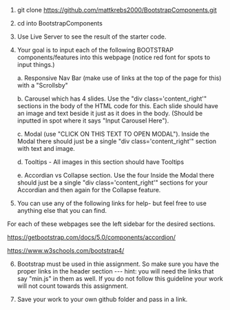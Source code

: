 1. git clone https://github.com/mattkrebs2000/BootstrapComponents.git

2. cd into BootstrapComponents

3. Use Live Server to see the result of the starter code.

4. Your goal is to input each of the following BOOTSTRAP components/features into this webpage (notice red font for spots to input things.)

    a. Responsive Nav Bar (make use of links at the top of the page for this) with a "Scrollsby"

    b. Carousel which has 4 slides. Use the "div class='content_right'" sections in the body of the HTML code for this. Each slide should have an image and text beside it just as it does in the body. (Should be inputted in spot where it says "Input Carousel Here").

    c. Modal (use "CLICK ON THIS TEXT TO OPEN MODAL"). Inside the Modal there should just be a single "div class='content_right'" section with text and image. 

    d. Tooltips - All images in this section should have Tooltips
    
    e. Accordian vs Collapse section. Use the four Inside the Modal there should just be a single "div class='content_right'" sections for your Accordian and then again for the Collapse feature. 

5. You can use any of the following links for help- but feel free to use anything else that you can find. 

For each of these webpages see the left sidebar for the desired sections.

https://getbootstrap.com/docs/5.0/components/accordion/

https://www.w3schools.com/bootstrap4/

6. Bootstrap must be used in thie assignment. So make sure you have the proper links in the header section --- hint: you will need the links that say "min.js" in them as well.  If you do not follow this guideline your work will not count towards this assignment. 

7. Save your work to your own github folder and pass in a link. 
